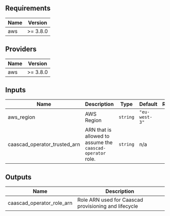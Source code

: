 <!-- BEGINNING OF PRE-COMMIT-TERRAFORM DOCS HOOK -->
## Requirements

| Name | Version |
|------|---------|
| aws | >= 3.8.0 |

## Providers

| Name | Version |
|------|---------|
| aws | >= 3.8.0 |

## Inputs

| Name | Description | Type | Default | Required |
|------|-------------|------|---------|:--------:|
| aws\_region | AWS Region | `string` | `"eu-west-3"` | no |
| caascad\_operator\_trusted\_arn | ARN that is allowed to assume the `caascad-operator` role. | `string` | n/a | yes |

## Outputs

| Name | Description |
|------|-------------|
| caascad\_operator\_role\_arn | Role ARN used for Caascad provisioning and lifecycle |

<!-- END OF PRE-COMMIT-TERRAFORM DOCS HOOK -->
